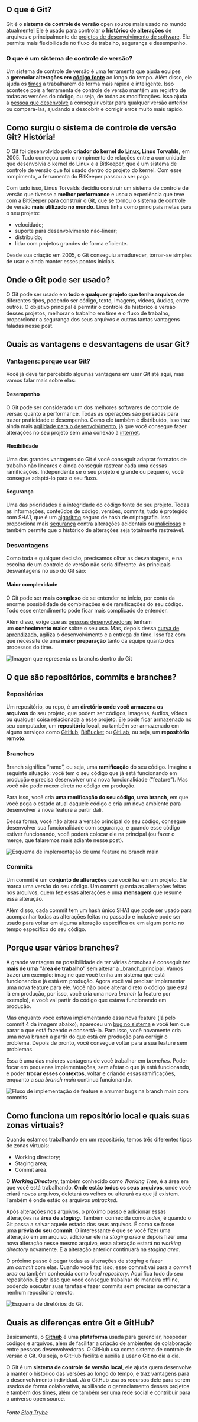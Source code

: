## O que é Git?

Git é o **sistema de controle de versão** open source mais usado no mundo atualmente! Ele é usado para controlar o **histórico de alterações** de arquivos e principalmente de [projetos de desenvolvimento de software](https://blog.betrybe.com/tecnologia/aprenda-tudo-sobre-programacao/). Ele permite mais flexibilidade no fluxo de trabalho, segurança e desempenho. 

### O que é um sistema de controle de versão?

Um sistema de controle de versão é uma ferramenta que ajuda equipes a **gerenciar alterações em** [**código fonte**](https://blog.betrybe.com/tecnologia/codigo-fonte/) ao longo do tempo. Além disso, ele ajuda os [times](https://blog.betrybe.com/carreira/squad/) a trabalharem de forma mais rápida e inteligente. Isso acontece pois a ferramenta de controle de versão mantém um registro de todas as versões do código, ou seja, de todas as modificações. Isso ajuda a [pessoa que desenvolve](https://blog.betrybe.com/carreira/o-que-faz-um-programador/) a conseguir voltar para qualquer versão anterior ou compará-las, ajudando a descobrir e corrigir erros muito mais rápido.

## Como surgiu o sistema de controle de versão Git? História!

O Git foi desenvolvido pelo **criador do kernel do** [**Linux**](https://blog.betrybe.com/tecnologia/comandos-linux/)**, Linus Torvalds,** em 2005. Tudo começou com o rompimento de relações entre a comunidade que desenvolvia o kernel do Linux e a BitKeeper, que é um sistema de controle de versão que foi usado dentro do projeto do kernel. Com esse rompimento, a ferramenta do BitKeeper passou a ser paga.

Com tudo isso, Linus Torvalds decidiu construir um sistema de controle de versão que tivesse a **melhor performance** e usou a experiência que teve com a BitKeeper para construir o Git, que se tornou o sistema de controle de versão **mais utilizado no mundo**. Linus tinha como principais metas para o seu projeto:

-   velocidade;
-   suporte para desenvolvimento não-linear;
-   distribuído;
-   lidar com projetos grandes de forma eficiente.

Desde sua criação em 2005, o Git conseguiu amadurecer, tornar-se simples de usar e ainda manter esses pontos iniciais.

## Onde o Git pode ser usado?

O Git pode ser usado em **todo e qualquer** **projeto que tenha arquivos** de diferentes tipos, podendo ser código, texto, imagens, vídeos, áudios, entre outros. O objetivo principal é permitir o controle de histórico e versão desses projetos, melhorar o trabalho em time e o fluxo de trabalho, proporcionar a segurança dos seus arquivos e outras tantas vantagens faladas nesse post. 

## Quais as vantagens e desvantagens de usar Git?

### Vantagens: porque usar Git?

Você já deve ter percebido algumas vantagens em usar Git até aqui, mas vamos falar mais sobre elas:

#### **Desempenho**

O Git pode ser considerado um dos melhores softwares de controle de versão quanto a performance. Todas as operações são pensadas para trazer praticidade e desempenho. Como ele também é distribuído, isso traz ainda mais [agilidade para o desenvolvimento](https://blog.betrybe.com/carreira/gestao-do-tempo-dicas-essencias/), já que você consegue fazer alterações no seu projeto sem uma conexão à [internet](https://blog.betrybe.com/tecnologia/como-melhorar-a-internet/).

#### **Flexibilidade**

Uma das grandes vantagens do Git é você conseguir adaptar formatos de trabalho não lineares e ainda conseguir rastrear cada uma dessas ramificações. Independente se o seu projeto é grande ou pequeno, você consegue adaptá-lo para o seu fluxo.

#### **Segurança**

Uma das prioridades é a integridade do código fonte do seu projeto. Todas as informações, conteúdos de código, versões, commits, tudo é protegido com SHA1, que é um [algoritmo](https://blog.betrybe.com/tecnologia/algoritmo/) seguro de hash de criptografia. Isso proporciona mais [segurança](https://blog.betrybe.com/tecnologia/seguranca-da-informacao/) contra alterações acidentais ou [maliciosas](https://blog.betrybe.com/carreira/hacker/) e também permite que o histórico de alterações seja totalmente rastreável.

### Desvantagens

Como toda e qualquer decisão, precisamos olhar as desvantagens, e na escolha de um controle de versão não seria diferente. As principais desvantagens no uso do Git são:

#### **Maior complexidade**

O Git pode ser **mais complexo** de se entender no início, por conta da enorme possibilidade de combinações e de ramificações do seu código. Todo esse entendimento pode ficar mais complicado de entender. 

Além disso, exige que as [pessoas desenvolvedoras](https://blog.betrybe.com/carreira/desenvolvedor-de-software/) tenham um **conhecimento maior** sobre o seu uso. Mas, depois dessa [curva de aprendizado](https://blog.betrybe.com/carreira/passos-fundamentais-para-aprender-a-programar/), agiliza o desenvolvimento e a entrega do time. Isso faz com que necessite de uma **maior preparação** tanto da equipe quanto dos processos do time.

![Imagem que representa os branchs dentro do Git](https://lh4.googleusercontent.com/hDZ7C2NQmOEeApDyPXFfjEfJyyIcmI8AfA8m-8loF8I2QKNrn4_Mw_IQKzoyj7O6SoKi2h6vTrKwZV5GL2uTJKSx_Kz8hSEpLAuhp7R_kpUYlW4H0oQbM34zo3fOZDtFU2PPtPr3)

## O que são repositórios, commits e branches?

### Repositórios

Um repositório, ou repo, é um **diretório onde você** **armazena os arquivos** do seu projeto, que podem ser códigos, imagens, áudios, vídeos ou qualquer coisa relacionada a esse projeto. Ele pode ficar armazenado no seu computador, um **repositório local**, ou também ser armazenado em alguns serviços como [GitHub](https://github.com/), [BitBucket](https://bitbucket.org/) ou [GitLab](https://about.gitlab.com/), ou seja, um **repositório remoto**.

### Branches

Branch significa “ramo”, ou seja, uma **ramificação** do seu código. Imagine a seguinte situação: você tem o seu código que já está funcionando em produção e precisa desenvolver uma nova funcionalidade (“feature”). Mas você não pode mexer direto no código em produção. 

Para isso, você cria **uma ramificação do seu código, uma branch**, em que você pega o estado atual daquele código e cria um novo ambiente para desenvolver a nova feature a partir dali. 

Dessa forma, você não altera a versão principal do seu código, consegue desenvolver sua funcionalidade com segurança, e quando esse código estiver funcionando, você poderá colocar ele na principal (ou fazer o merge, que falaremos mais adiante nesse post).

![Esquema de implementação de uma feature na branch main](https://lh4.googleusercontent.com/5Cp1saujw_U6VX2b_KPpx7AlRC_wBtY5s3WPQmiELGgAsWPu-M5cfhQrqQmWc4oCCkHVwsbSAc2vWALxPVAG31wuUn5Z6SYCYnUH9uC2rF51l5LiefKfZAjvGM3MKEWyGJBNAN9K)

### Commits

Um commit é um **conjunto de alterações** que você fez em um projeto. Ele marca uma versão do seu código. Um commit guarda as alterações feitas nos arquivos, quem fez essas alterações e uma **mensagem** que resume essa alteração. 

Além disso, cada commit tem um hash único SHA1 que pode ser usado para acompanhar todas as alterações feitas no passado e inclusive pode ser usado para voltar em alguma alteração específica ou em algum ponto no tempo específico do seu código.

## Porque usar vários branches?

A grande vantagem na possibilidade de ter várias _branches_ é conseguir **ter mais de uma “área de trabalho”** sem alterar a _branch_principal. Vamos trazer um exemplo: imagine que você tenha um sistema que está funcionando e já está em produção. Agora você vai precisar implementar uma nova feature para ele. Você não pode alterar direto o código que está lá em produção, por isso, você cria uma nova _branch_ (a feature por exemplo), e você vai partir do código que estava funcionando em produção.

Mas enquanto você estava implementando essa nova feature (lá pelo commit 4 da imagem abaixo), apareceu um [bug no sistema](https://blog.betrybe.com/tecnologia/o-que-e-bug/) e você tem que parar o que está fazendo e consertá-lo. Para isso, você novamente cria uma nova branch a partir do que está em produção para corrigir o problema. Depois de pronto, você consegue voltar para a sua feature sem problemas. 

Essa é uma das maiores vantagens de você trabalhar em _branches_. Poder focar em pequenas implementações, sem afetar o que já está funcionando, e poder **trocar esses contextos**, voltar e criando essas ramificações, enquanto a sua _branch main_ continua funcionando. 

![Fluxo de implementação de feature e arrumar bugs na branch main com commits](https://lh6.googleusercontent.com/nuI1gbRQMPP43osLUkpoUVjEl7yiPY2P5jRbE6adbJ1S_8i5MPfoHuXI3mXKrefqIKKe4t0EWHl66vkp_ilSPiZROrrt_ubDIBMOke7ufaYgD0EhialTgYja8zwK_JvpHnXTDR4K)

## Como funciona um repositório local e quais suas zonas virtuais?

Quando estamos trabalhando em um repositório, temos três diferentes tipos de zonas virtuais:

-   Working directory; 
-   Staging area;
-   Commit area.

O **_Working Directory_**, também conhecido como _Working Tree_, é a área em que você está trabalhando. **Onde estão todos os seus arquivos**, onde você criará novos arquivos, deletará os velhos ou alterará os que já existem. Também é onde estão os arquivos _untracked._

Após alterações nos arquivos, o próximo passo é adicionar essas alterações na **área de _staging_**. Também conhecida como _index,_ é quando o Git passa a salvar aquele estado dos seus arquivos. É como se fosse uma **prévia do seu commit**. O interessante é que se você fizer uma alteração em um arquivo, adicionar ele na _staging area_ e depois fizer uma nova alteração nesse mesmo arquivo, essa alteração estará no _working directory_ novamente. E a alteração anterior continuará na _staging area_.

O próximo passo é pegar todas as alterações de _staging_ e fazer um _commit_ com elas. Quando você faz isso, esse commit vai para a _commit area_ ou também conhecida como _local repository_. Aqui fica tudo do seu repositório. É por isso que você consegue trabalhar de maneira offline, podendo executar suas tarefas e fazer commits sem precisar se conectar a nenhum repositório remoto.  

![Esquema de diretórios do Git](https://lh3.googleusercontent.com/TdWr_adbpR8lw_VAH-d6ll0_Rdt2vZivX9DWcbQp0vqZnJDxqBm14zOb98TT6mm0M4eVztPrLzIhYfwLTM6m1BnuguKmoIDHHXCgBqOZN1dPLcAhaeRRwNAsocKYddOxJyva-6iS)

## Quais as diferenças entre Git e GitHub?

Basicamente, o [**Github**](https://blog.betrybe.com/tecnologia/git-e-github/) é uma **plataforma** usada para gerenciar, hospedar códigos e arquivos, além de facilitar a criação de ambientes de colaboração entre pessoas desenvolvedoras. O GitHub usa como sistema de controle de versão o Git. Ou seja, o GitHub facilita e auxilia a usar o Git no dia a dia. 

O Git é um **sistema de controle de versão local**, ele ajuda quem desenvolve a manter o histórico das versões ao longo do tempo, e traz vantagens para o desenvolvimento individual. Já o GitHub usa os recursos dele para serem usados de forma colaborativa, auxiliando o gerenciamento desses projetos e também dos times, além de também ser uma rede social e contribuir para o universo open source.


###### Fonte [Blog Trybe](https://blog.betrybe.com/git/)
